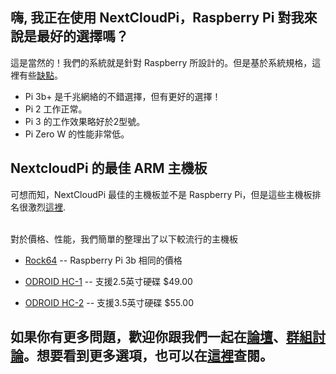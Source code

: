 ## 嗨, 我正在使用 NextCloudPi，Raspberry Pi 對我來說是最好的選擇嗎？

這是當然的！我們的系統就是針對 Raspberry 所設計的。但是基於系統規格，這裡有些[缺點](https://ownyourbits.com/2019/02/02/whats-wrong-with-the-raspberry-pi/)。

- Pi 3b+ 是千兆網絡的不錯選擇，但有更好的選擇！
- Pi 2 工作正常。
- Pi 3 的工作效果略好於2型號。
- Pi Zero W 的性能非常低。

## NextcloudPi 的最佳 ARM 主機板

可想而知，NextCloudPi 最佳的主機板並不是 Raspberry Pi，但是這些主機板排名很激烈[這裡](https://help.nextcloud.com/t/best-cheap-hardware-to-run-nextcloud-on). </br></br>

對於價格、性能，我們簡單的整理出了以下較流行的主機板
- [Rock64](https://www.pine64.org/?page_id=7147) -- Raspberry Pi 3b 相同的價格

- [ODROID HC-1]() --  支援2.5英寸硬碟 $49.00

- [ODROID HC-2](https://ameridroid.com/products/odroid-hc1) -- 支援3.5英寸硬碟 $55.00

## 如果你有更多問題，歡迎你跟我們一起在[論壇](https://help.nextcloud.com)、[群組討論](https://t.me/nextcloudpi)。想要看到更多選項，也可以在[這裡](https://help.nextcloud.com/t/best-cheap-hardware-to-run-nextcloud-on)查閱。
